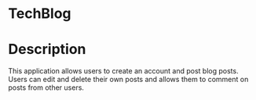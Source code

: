 # TechBlog

# Description

This application allows users to create an account and post blog posts. Users can edit and delete their own posts and allows them to comment on posts from other users.
